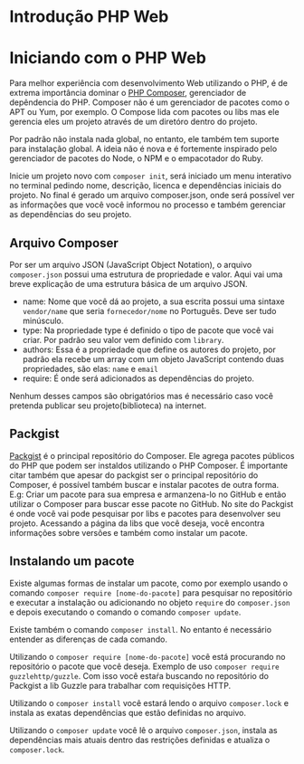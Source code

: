 # Introdução PHP Web

# Iniciando com o PHP Web
Para melhor experiência com desenvolvimento Web utilizando o PHP, é de extrema importância dominar o [PHP Composer](https://getcomposer.org/), gerenciador de 
depêndencia do PHP. 
Composer não é um gerenciador de pacotes como o APT ou Yum, por exemplo. O Compose lida com pacotes ou libs mas ele gerencia eles um projeto através de um diretóro dentro do projeto.

Por padrão não instala nada global, no entanto, ele também tem suporte para instalação global.
A ideia não é nova e é fortemente inspirado pelo gerenciador de pacotes do Node, o NPM e o empacotador do Ruby.

Inicie um projeto novo com `composer init`, será iniciado um menu interativo no terminal pedindo nome, descrição, licenca e dependências iniciais do projeto. No final é gerado um arquivo composer.json, onde será possível ver as informações que você você informou no processo e também gerenciar as dependências do seu projeto.

## Arquivo Composer
Por ser um arquivo JSON (JavaScript Object Notation), o arquivo `composer.json` possui uma estrutura de propriedade e valor.
Aqui vai uma breve explicação de uma estrutura básica de um arquivo JSON.

- name: Nome que você dá ao projeto, a sua escrita possui uma sintaxe `vendor/name` que seria `fornecedor/nome` no Português. Deve ser tudo minúsculo.
- type: Na propriedade type é definido o tipo de pacote que você vai criar. Por padrão seu valor vem definido com `library`.
- authors: Essa é a propriedade que define os autores do projeto, por padrão ela recebe um array com um objeto JavaScript contendo duas propriedades, são elas: `name` e `email`
- require: É onde será adicionados as dependências do projeto.

Nenhum desses campos são obrigatórios mas é necessário caso você pretenda publicar seu projeto(biblioteca) na internet.

## Packgist 
[Packgist](https://packagist.org/) é o principal repositório do Composer. Ele agrega pacotes públicos do PHP que podem ser instaldos utilizando o PHP Composer.
É importante citar também que apesar do packgist ser o principal repositório do Composer, é possível também buscar e instalar pacotes de outra forma. E.g: Criar um pacote para sua empresa e armanzena-lo no GitHub e então utilizar o Composer para buscar esse pacote no GitHub.
No site do Packgist é onde você vai pode pesquisar por libs e pacotes para desenvolver seu projeto. Acessando a página da libs que você deseja, você encontra informações sobre versões e também como instalar um pacote.

## Instalando um pacote 
Existe algumas formas de instalar um pacote, como por exemplo usando o comando `composer require [nome-do-pacote]` para pesquisar no repositório e executar a instalação ou adicionando no objeto `require` do `composer.json` e depois executando o comando o comando `composer update`. 

Existe também o comando `composer install`. No entanto é necessário entender as diferenças de cada comando.

Utilizando o `composer require [nome-do-pacote]` você está procurando no repositório o pacote que você deseja. Exemplo de uso `composer require guzzlehttp/guzzle`. Com isso você estaŕa buscando no repositório do Packgist a lib Guzzle para trabalhar com requisições HTTP.  

Utilizando o `composer install` você estará lendo o arquivo `composer.lock` e instala as exatas dependências que estão definidas no arquivo.

Utilizando o `composer update` você lê o arquivo `composer.json`, instala as dependências mais atuais dentro das restrições definidas e atualiza o `composer.lock`.
